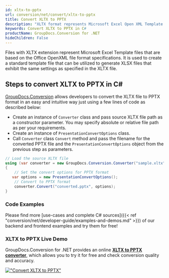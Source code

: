 ```yaml
---
id: xltx-to-pptx
url: conversion/net/convert/xltx-to-pptx
title: Convert XLTX to PPTX
description: "XLTX format represents Microsoft Excel Open XML Template with .xltx extension. Learn how to convert XLTX to PPTX file programmatically in C# language using GroupDocs.Conversion for .NET library."
keywords: Convert XLTX to PPTX in C#
productName: GroupDocs.Conversion for .NET
hideChildren: False
---
```


Files with XLTX extension represent Microsoft Excel Template files that are based on the Office OpenXML file format specifications. It is used to create a standard template file that can be utilized to generate XLSX files that exhibit the same settings as specified in the XLTX file.

## Steps to convert XLTX to PPTX in C#

[GroupDocs.Conversion](https://products.groupdocs.com/conversion/net) allows developers to convert the XLTX file to PPTX format in an easy and intuitive way just using a few lines of code as described below:

* Create an instance of `Converter` class and pass source XLTX file path as a constructor parameter. You may specify absolute or relative file path as per your requirements. 
* Create an instance of `PresentationConvertOptions` class.
* Call `Converter` class `Convert` method and pass the filename for the converted PPTX file and the `PresentationConvertOptions` object from the previous step as parameters.

```csharp
// Load the source XLTX file
using (var converter = new GroupDocs.Conversion.Converter("sample.xltx"))
{
    // Set the convert options for PPTX format
   var options = new PresentationConvertOptions();
    // Convert to PPTX format
    converter.Convert("converted.pptx", options);
}
```

### Code Examples

Please find more [use-cases and complete C# sources]({{< ref "conversion/net/developer-guide/examples-and-demos.md" >}}) of our backend and frontend examples and try them for free!

### XLTX to PPTX Live Demo

GroupDocs.Conversion for .NET provides an online [**XLTX to PPTX converter**](https://products.groupdocs.app/conversion/xltx-to-pptx), which allows you to try it for free and check conversion quality and accuracy.

[!["Convert XLTX to PPTX"](conversion/net/images/convert-to-pptx/convert-xltx-to-pptx.png)](https://products.groupdocs.app/conversion/xltx-to-pptx)